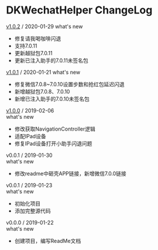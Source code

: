 # DKWechatHelper ChangeLog


[v1.0.2](https://github.com/DKWechatHelper/DKWechatHelper/releases/tag/1.0.2) / 2020-01-29
what's new
* 修复请我喝咖啡闪退
* 支持7.0.11
* 更新越狱包7.0.11
* 更新已注入助手的7.0.11未签名包


[v1.0.1](https://github.com/DKWechatHelper/DKWechatHelper/releases/tag/1.0.1) / 2020-01-21
what's new

* 修复微信7.0.8~7.0.10设置步数和抢红包延迟闪退
* 新增越狱包7.0.8、7.0.10
* 新增已注入助手的7.0.10未签名包


[v1.0.0](https://github.com/DKWechatHelper/DKWechatHelper/releases/tag/1.0.0) / 2019-02-06  
what's new

* 修改获取NavigationController逻辑  
* 适配IPad设备  
* 修复IPad设备打开小助手闪退问题  


v0.0.1 / 2019-01-30  
what's new  

* 修改readme中砸壳APP链接，新增微信7.0.0链接  


v0.0.1 / 2019-01-23  
what's new  

* 初始化项目   
* 添加完整源代码  


v0.0.0 / 2019-01-22    
what's new  

* 创建项目，编写ReadMe文档  